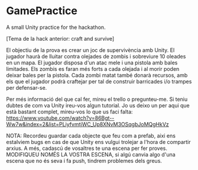 # GamePractice
A small Unity practice for the hackathon.

[Tema de la hack anterior: craft and survive]

El objectiu de la prova es crear un joc de supervivència amb Unity. El jugador haurà de lluitar contra olejades de zombis i sobreviure 10 oleades en un mapa. El jugador disposa d'un atac mele i una pistola amb bales limitades. Els zombis es faran més forts a cada olejada i al morir poden deixar bales per la pistola. Cada zombi matat també donarà recursos, amb els que el jugador podrà craftejar per tal de construir barricades i/o trampes per defensar-se.

Per més informació del que cal fer, mireu el trello o pregunteu-me. Si teniu dubtes de com va Unity ireu-vos algun tutorial. Jo us deixo un per aqui que està bastant complet, mireu-vos lo que us faci falta: https://www.youtube.com/watch?v=86Bgt--Ww7w&index=2&list=PLiyfvmtjWC_Up8XNvM3OSqgbJoMQgHkVz

NOTA: Recordeu guardar cada objecte que feu com a prefab, aixi ens estalviem bugs en cas de que Unity ens vulgui trolejar a l'hora de compartir arxius. A més, cadascú de vosaltres te una escena per fer proves. MODIFIQUEU NOMÉS LA VOSTRA ESCENA, si algú canvia algo d'una escena que no és seva i fa push, tindrem problemes dels greus.
